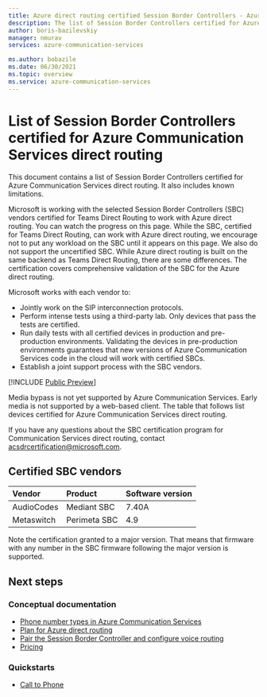 ```yaml
---
title: Azure direct routing certified Session Border Controllers - Azure Communication Services
description: The list of Session Border Controllers certified for Azure Communication Services direct routing, and known limitations
author: boris-bazilevskiy
manager: nmurav
services: azure-communication-services

ms.author: bobazile
ms.date: 06/30/2021
ms.topic: overview
ms.service: azure-communication-services
---
```

# List of Session Border Controllers certified for Azure Communication Services direct routing
This document contains a list of Session Border Controllers certified for Azure Communication Services direct routing. It also includes known limitations.

Microsoft is working with the selected Session Border Controllers (SBC) vendors certified for Teams Direct Routing to work with Azure direct routing. You can watch the progress on this page. While the SBC, certified for Teams Direct Routing, can work with Azure direct routing, we encourage not to put any workload on the SBC until it appears on this page. We also do not support the uncertified SBC. While Azure direct routing is built on the same backend as Teams Direct Routing, there are some differences. The certification covers comprehensive validation of the SBC for the Azure direct routing.

Microsoft works with each vendor to:
- Jointly work on the SIP interconnection protocols.
- Perform intense tests using a third-party lab. Only devices that pass the tests are certified.
- Run daily tests with all certified devices in production and pre-production environments. Validating the devices in pre-production environments guarantees that new versions of Azure Communication Services code in the cloud will work with certified SBCs.
- Establish a joint support process with the SBC vendors.

[!INCLUDE [Public Preview](../../includes/public-preview-include-document.md)]

Media bypass is not yet supported by Azure Communication Services. 
Early media is not supported by a web-based client.
The table that follows list devices certified for Azure Communication Services direct routing.

If you have any questions about the SBC certification program for Communication Services direct routing, contact acsdrcertification@microsoft.com.

## Certified SBC vendors

|Vendor|Product|Software version|
|:--- |:--- |:--- 
|AudioCodes|Mediant SBC|7.40A
|Metaswitch|Perimeta SBC|4.9|

Note the certification granted to a major version. That means that firmware with any number in the SBC firmware following the major version is supported.

## Next steps

### Conceptual documentation

- [Phone number types in Azure Communication Services](./plan-solution.md)
- [Plan for Azure direct routing](./direct-routing-infrastructure.md)
- [Pair the Session Border Controller and configure voice routing](./direct-routing-provisioning.md)
- [Pricing](../pricing.md)

### Quickstarts

- [Call to Phone](../../quickstarts/voice-video-calling/pstn-call.md)

